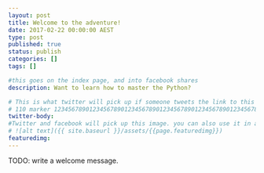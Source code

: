 ```yaml
---
layout: post
title: Welcome to the adventure!
date: 2017-02-22 00:00:00 AEST
type: post
published: true
status: publish
categories: []
tags: []

#this goes on the index page, and into facebook shares
description: Want to learn how to master the Python?

# This is what twitter will pick up if someone tweets the link to this page
# 110 marker 1234567890123456789012345678901234567890123456789012345678901234567890123456789012345678901234567890123456789
twitter-body:
#Twitter and facebook will pick up this image. you can also use it in a post with:
# ![alt text]({{ site.baseurl }}/assets/{{page.featuredimg}})
featuredimg:
---
```


TODO: write a welcome message.
